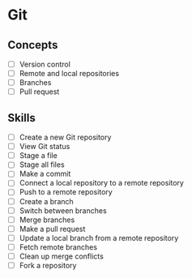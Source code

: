 # Git

## Concepts

- [ ] Version control
- [ ] Remote and local repositories
- [ ] Branches
- [ ] Pull request

## Skills

- [ ] Create a new Git repository
- [ ] View Git status
- [ ] Stage a file
- [ ] Stage all files
- [ ] Make a commit
- [ ] Connect a local repository to a remote repository
- [ ] Push to a remote repository
- [ ] Create a branch
- [ ] Switch between branches
- [ ] Merge branches
- [ ] Make a pull request
- [ ] Update a local branch from a remote repository
- [ ] Fetch remote branches
- [ ] Clean up merge conflicts
- [ ] Fork a repository
